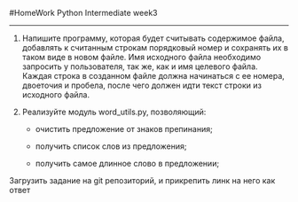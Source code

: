 #HomeWork Python Intermediate week3
___

1. Напишите программу, которая будет считывать содержимое файла, добавлять к считанным строкам порядковый номер и
   сохранять их в таком виде в новом файле. Имя исходного файла необходимо запросить у пользователя, так же, как
   и имя целевого файла. Каждая строка в созданном файле должна начинаться с ее номера, двоеточия и пробела, 
   после чего должен идти текст строки из исходного файла.

2. Реализуйте модуль  word_utils.py, позволяющий:

   - очистить предложение от знаков препинания;

   - получить список слов из предложения;

   - получить самое длинное слово в предложении;



Загрузить задание на git репозиторий, и прикрепить линк на него как ответ